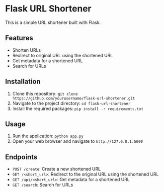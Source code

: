 # Flask URL Shortener

This is a simple URL shortener built with Flask.

## Features

- Shorten URLs
- Redirect to original URL using the shortened URL
- Get metadata for a shortened URL
- Search for URLs

## Installation

1. Clone this repository: `git clone https://github.com/yourusername/flask-url-shortener.git`
2. Navigate to the project directory: `cd flask-url-shortener`
3. Install the required packages: `pip install -r requirements.txt`

## Usage

1. Run the application: `python app.py`
2. Open your web browser and navigate to `http://127.0.0.1:5000`

## Endpoints

- `POST /create`: Create a new shortened URL
- `GET /<short_url>`: Redirect to the original URL using the shortened URL
- `GET /api/<short_url>`: Get metadata for a shortened URL
- `GET /search`: Search for URLs

